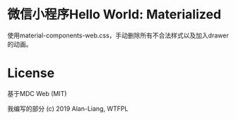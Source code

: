 微信小程序Hello World: Materialized
===================================

使用material-components-web.css，手动删除所有不合法样式以及加入drawer的动画。

# License
基于MDC Web (MIT)

我编写的部分 (c) 2019 Alan-Liang, WTFPL
